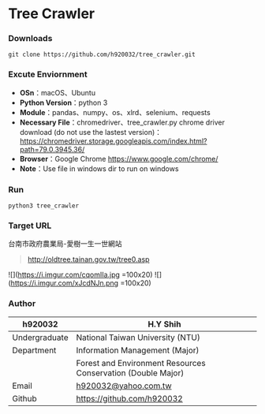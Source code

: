 # Tree Crawler
### Downloads
```
git clone https://github.com/h920032/tree_crawler.git
```
### Excute Enviornment
* **OSn**：macOS、Ubuntu
* **Python Version**：python 3
* **Module**：pandas、numpy、os、xlrd、selenium、requests
* **Necessary File**：chromedriver、tree_crawler.py
chrome driver download (do not use the lastest version)：
https://chromedriver.storage.googleapis.com/index.html?path=79.0.3945.36/
* **Browser**：Google Chrome
https://www.google.com/chrome/
* **Note**：Use file in windows dir to run on windows

### Run
```
python3 tree_crawler
```
### Target URL
台南市政府農業局-愛樹一生一世網站
> http://oldtree.tainan.gov.tw/tree0.asp

![](https://i.imgur.com/cqomIIa.jpg =100x20)
![](https://i.imgur.com/xJcdNJn.png =100x20)

### Author
|h920032|H.Y Shih|
|---|---|
|Undergraduate|National Taiwan University (NTU)|
|Department|Information Management (Major)|
||Forest and Environment Resources Conservation (Double Major)|
|Email|h920032@yahoo.com.tw|
|Github|https://github.com/h920032|
